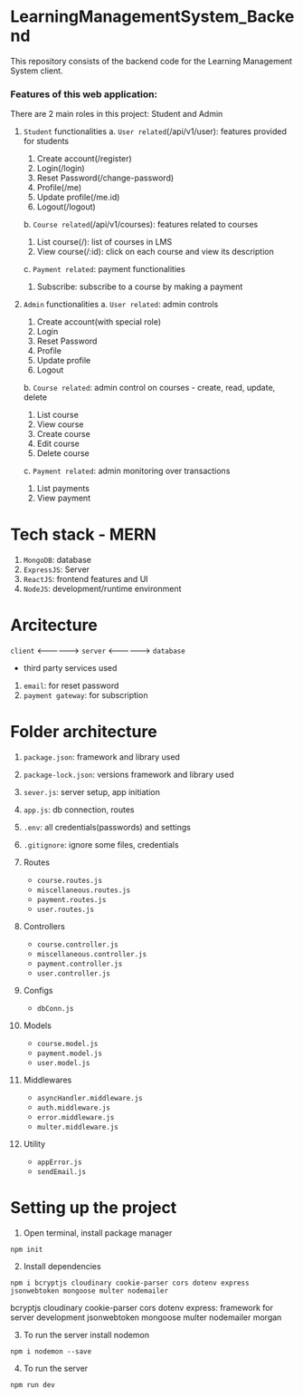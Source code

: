 # LearningManagementSystem_Backend
This repository consists of the backend code for the Learning Management System client.

### Features of this web application:
There are 2 main roles in this project: Student and Admin 

1. `Student` functionalities
    a. `User related`(/api/v1/user): features provided for students
    1. Create account(/register)
    2. Login(/login)
    3. Reset Password(/change-password)
    4. Profile(/me)
    5. Update profile(/me.id)
    6. Logout(/logout)

    b. `Course related`(/api/v1/courses): features related to courses
    1. List course(/): list of courses in LMS
    2. View course(/:id): click on each course and view its description

    c. `Payment related`: payment functionalities
    1. Subscribe: subscribe to a course by making a payment

2. `Admin` functionalities
    a. `User related`: admin controls
    1. Create account(with special role)
    2. Login
    3. Reset Password
    4. Profile
    5. Update profile
    6. Logout

    b. `Course related`: admin control on courses - create, read, update, delete
    1. List course
    2. View course
    3. Create course
    4. Edit course
    5. Delete course

    c. `Payment related`: admin monitoring over transactions
    1. List payments
    2. View payment

# Tech stack - MERN
1. `MongoDB`: database
2. `ExpressJS`: Server
3. `ReactJS`: frontend features and UI
4. `NodeJS`: development/runtime environment

# Arcitecture
`client` <------> `server` <------> `database`

- third party services used
1. `email`: for reset password
2. `payment gateway`: for subscription

# Folder architecture
1. `package.json`: framework and library used

2. `package-lock.json`: versions framework and library used

3. `sever.js`: server setup, app initiation

4. `app.js`: db connection, routes

5. `.env`: all credentials(passwords) and settings

6. `.gitignore`: ignore some files, credentials

7. Routes
    - `course.routes.js`
    - `miscellaneous.routes.js`
    - `payment.routes.js`
    - `user.routes.js`

8. Controllers
    - `course.controller.js`
    - `miscellaneous.controller.js`
    - `payment.controller.js`
    - `user.controller.js`

9. Configs
    - `dbConn.js`

10. Models
    - `course.model.js`
    - `payment.model.js`
    - `user.model.js`

11. Middlewares
    - `asyncHandler.middleware.js`
    - `auth.middleware.js`
    - `error.middleware.js`
    - `multer.middleware.js`

12. Utility
    - `appError.js`
    - `sendEmail.js`

# Setting up the project
1. Open terminal, install package manager
```
npm init
```
2. Install dependencies
```
npm i bcryptjs cloudinary cookie-parser cors dotenv express jsonwebtoken mongoose multer nodemailer
``` 
bcryptjs
cloudinary
cookie-parser
cors
dotenv
express: framework for server development
jsonwebtoken
mongoose
multer
nodemailer
morgan

3. To run the server install nodemon
```
npm i nodemon --save
```

4. To run the server
```
npm run dev
```